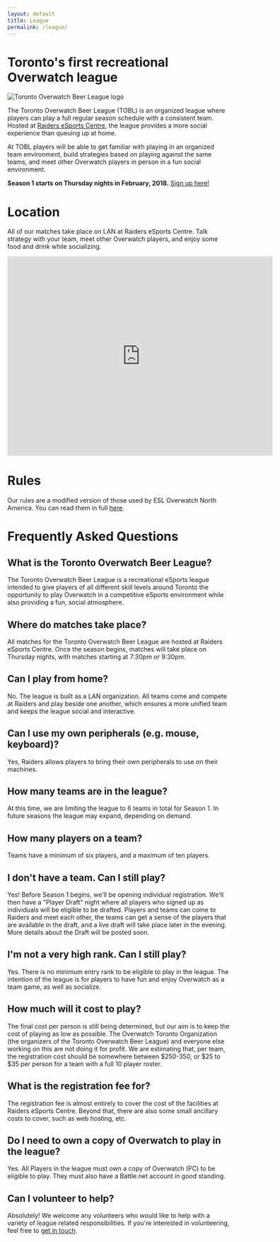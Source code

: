 ```yaml
---
layout: default
title: League
permalink: /league/
---
```


<div class="container">
  
  <div class="row justify-content-center page-section-no-line">
    <div class="col-12 col-md-10 col-xl-8">
      <h1 class="text-center">Toronto's first recreational Overwatch league</h1>
      <div>
        <img src="{{ site.baseurl }}/images/tobl_logo.jpg" class="img-responsive img-logo" alt="Toronto Overwatch Beer League logo">
      </div>
      <p>The Toronto Overwatch Beer League (TOBL) is an organized league where players can play a full regular season schedule with a consistent team. Hosted at <a href="http://raidersesports.com/">Raiders eSports Centre</a>, the league provides a more social experience than queuing up at home.</p>
      <p>At TOBL players will be able to get familiar with playing in an organized team environment, build strategies based on playing against the same teams, and meet other Overwatch players in person in a fun social environment.</p>
      <p><strong>Season 1 starts on Thursday nights in February, 2018.</strong> <a href="{{ site.baseurl }}/join">Sign up here!</a></p>
    </div>
  </div>
  
  <div class="row justify-content-center page-section-no-line">
    <div class="col-12 col-md-10 col-xl-8">
      <h1>Location</h1>
      <p>All of our matches take place on LAN at Raiders eSports Centre. Talk strategy with your team, meet other Overwatch players, and enjoy some food and drink while socializing.</p>
      <div class="map-responsive">
        <iframe
  width="600"
  height="450"
  frameborder="0" style="border:0"
  src="https://www.google.com/maps/embed/v1/search?key=AIzaSyB2QqM7gHcMFUCvp2jbLMkNCY6VQJ7hg5s&q=Raiders+esports" allowfullscreen>
</iframe>
      </div>
    </div>
  </div>
  
  <div class="row justify-content-center page-section-no-line">
    <div class="col-12 col-md-10 col-xl-8">
      <h1>Rules</h1>
      <p>Our rules are a modified version of those used by ESL Overwatch North America. You can read them in full <a href="{{ site.baseurl }}/rules">here</a>.</p>
    </div>
  </div>
  
  <div class="row justify-content-center page-section-no-line">
    <div class="col-12 col-md-10 col-xl-8">
      <h1>Frequently Asked Questions</h1>
      <h2>What is the Toronto Overwatch Beer League?</h2>
      <p>The Toronto Overwatch Beer League is a recreational eSports league intended to give players of all different skill levels around Toronto the opportunity to play Overwatch in a competitive eSports environment while also providing a fun, social atmosphere.</p>
      <h2>Where do matches take place?</h2>
      <p>All matches for the Toronto Overwatch Beer League are hosted at Raiders eSports Centre. Once the season begins, matches will take place on Thursday nights, with matches starting at 7:30pm or 9:30pm.</p>
      <h2>Can I play from home?</h2>
      <p>No. The league is built as a LAN organization. All teams come and compete at Raiders and play beside one another, which ensures a more unified team and keeps the league social and interactive.</p>
      <h2>Can I use my own peripherals (e.g. mouse, keyboard)?</h2>
      <p>Yes, Raiders allows players to bring their own peripherals to use on their machines.</p>
      <h2>How many teams are in the league?</h2>
      <p>At this time, we are limiting the league to 6 teams in total for Season 1. In future seasons the league may expand, depending on demand.</p>
      <h2>How many players on a team?</h2>
      <p>Teams have a minimum of six players, and a maximum of ten players.</p>
      <h2>I don't have a team. Can I still play?</h2>
      <p>Yes! Before Season 1 begins, we'll be opening individual registration. We'll then have a "Player Draft" night where all players who signed up as individuals will be eligible to be drafted. Players and teams can come to Raiders and meet each other, the teams can get a sense of the players that are available in the draft, and a live draft will take place later in the evening. More details about the Draft will be posted soon.</p>
      <h2>I'm not a very high rank. Can I still play?</h2>
      <p>Yes. There is no minimum entry rank to be eligible to play in the league. The intention of the league is for players to have fun and enjoy Overwatch as a team game, as well as socialize.</p>
      <h2>How much will it cost to play?</h2>
      <p>The final cost per person is still being determined, but our aim is to keep the cost of playing as low as possible. The Overwatch Toronto Organization (the organizers of the Toronto Overwatch Beer League) and everyone else working on this are not doing it for profit. We are estimating that, per team, the registration cost should be somewhere between $250-350, or $25 to $35 per person for a team with a full 10 player roster.</p>
      <h2>What is the registration fee for?</h2>
      <p>The registration fee is almost entirely to cover the cost of the facilities at Raiders eSports Centre. Beyond that, there are also some small ancillary costs to cover, such as web hosting, etc.</p>
      <h2>Do I need to own a copy of Overwatch to play in the league?</h2>
      <p>Yes. All Players in the league must own a copy of Overwatch (PC) to be eligible to play. They must also have a Battle.net account in good standing.</p>
      <h2>Can I volunteer to help?</h2>
      <p>Absolutely! We welcome any volunteers who would like to help with a variety of league related responsibilities. If you're interested in volunteering, feel free to <a href="{{ site.baseurl }}/contact/">get in touch</a>.</p>
    </div>
  </div>
  
</div>
